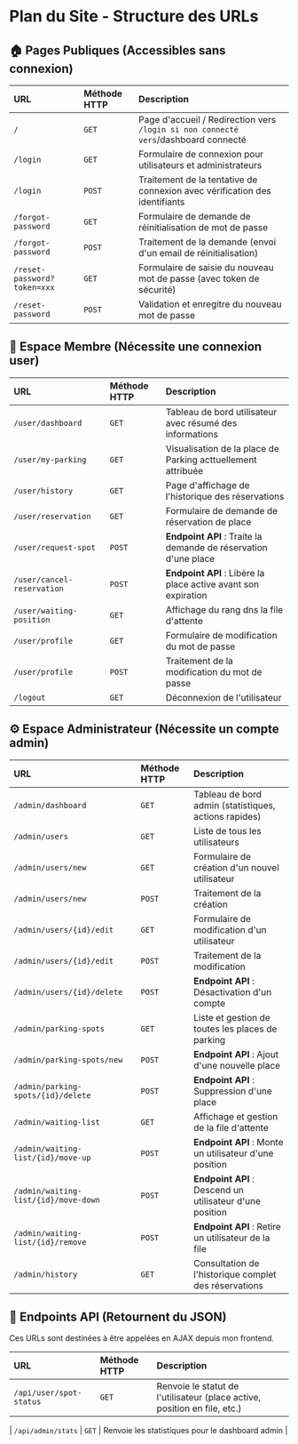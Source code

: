 # Plan du Site - Structure des URLs

## 🏠 Pages Publiques (Accessibles sans connexion)

| URL | Méthode HTTP | Description |
| :--- | :--- | :--- |
| `/` | `GET` | Page d'accueil / Redirection vers `/login si non connecté vers`/dashboard connecté |
| `/login` | `GET` | Formulaire de connexion pour utilisateurs et administrateurs |
| `/login` | `POST` | Traitement de la tentative de connexion avec vérification des identifiants|
| `/forgot-password` | `GET` | Formulaire de demande de réinitialisation de mot de passe |
| `/forgot-password` | `POST` | Traitement de la demande (envoi d'un email de réinitialisation) |
| `/reset-password?token=xxx` | `GET` | Formulaire de saisie du nouveau mot de passe (avec token de sécurité) |
| `/reset-password` | `POST` | Validation et enregitre du nouveau mot de passe |

## 👤 Espace Membre (Nécessite une connexion user)

| URL | Méthode HTTP | Description |
| :--- | :--- | :--- |
| `/user/dashboard` | `GET` | Tableau de bord utilisateur avec résumé des informations |
|`/user/my-parking` | `GET` | Visualisation de la place de Parking acttuellement attribuée |
| `/user/history` | `GET` | Page d'affichage de l'historique des réservations |
| `/user/reservation` | `GET`| Formulaire de demande de réservation de place|
| `/user/request-spot` | `POST` | **Endpoint API** : Traite la demande de réservation d'une place |
| `/user/cancel-reservation` | `POST` | **Endpoint API** : Libère la place active avant son expiration |
| `/user/waiting-position` | `GET` | Affichage du rang dns la file d'attente |
| `/user/profile` | `GET` | Formulaire de modification du mot de passe |
| `/user/profile` | `POST` | Traitement de la modification du mot de passe |
| `/logout` | `GET` | Déconnexion de l'utilisateur |

## ⚙️ Espace Administrateur (Nécessite un compte admin)

| URL | Méthode HTTP | Description |
| :--- | :--- | :--- |
| `/admin/dashboard` | `GET` | Tableau de bord admin (statistiques, actions rapides) |
| `/admin/users` | `GET` | Liste de tous les utilisateurs |
| `/admin/users/new` | `GET` | Formulaire de création d'un nouvel utilisateur |
| `/admin/users/new` | `POST` | Traitement de la création |
| `/admin/users/{id}/edit` | `GET` | Formulaire de modification d'un utilisateur |
| `/admin/users/{id}/edit` | `POST` | Traitement de la modification |
| `/admin/users/{id}/delete` | `POST` | **Endpoint API** : Désactivation d'un compte |
| `/admin/parking-spots` | `GET` | Liste et gestion de toutes les places de parking |
| `/admin/parking-spots/new` | `POST` | **Endpoint API** : Ajout d'une nouvelle place |
| `/admin/parking-spots/{id}/delete` | `POST` | **Endpoint API** : Suppression d'une place |
| `/admin/waiting-list` | `GET` | Affichage et gestion de la file d'attente |
| `/admin/waiting-list/{id}/move-up` | `POST` | **Endpoint API** : Monte un utilisateur d'une position |
| `/admin/waiting-list/{id}/move-down` | `POST` | **Endpoint API** : Descend un utilisateur d'une position |
| `/admin/waiting-list/{id}/remove` | `POST` | **Endpoint API** : Retire un utilisateur de la file |
| `/admin/history` | `GET` | Consultation de l'historique complet des réservations |

## 🔌 Endpoints API (Retournent du JSON)

Ces URLs sont destinées à être appelées en AJAX depuis mon frontend.

| URL | Méthode HTTP | Description |
| :--- | :--- | :--- |
| `/api/user/spot-status` | `GET` | Renvoie le statut de l'utilisateur (place active, position en file, etc.) |

| `/api/admin/stats` | `GET` | Renvoie les statistiques pour le dashboard admin |

